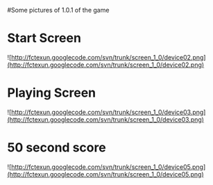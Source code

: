 #Some pictures of 1.0.1 of the game

# Start Screen #

![http://fctexun.googlecode.com/svn/trunk/screen_1_0/device02.png](http://fctexun.googlecode.com/svn/trunk/screen_1_0/device02.png)

# Playing Screen #

![http://fctexun.googlecode.com/svn/trunk/screen_1_0/device03.png](http://fctexun.googlecode.com/svn/trunk/screen_1_0/device03.png)

# 50 second score #

![http://fctexun.googlecode.com/svn/trunk/screen_1_0/device05.png](http://fctexun.googlecode.com/svn/trunk/screen_1_0/device05.png)